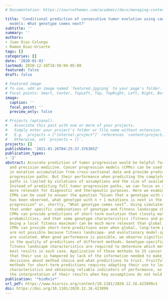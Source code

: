 ```yaml
---
# Documentation: https://sourcethemes.com/academic/docs/managing-content/

title: 'Conditional prediction of consecutive tumor evolution using cancer progression
  models: What genotype comes next?'
subtitle: ''
summary: ''
authors:
- Juan Diaz-Colunga
- Ramon Diaz-Uriarte
tags: []
categories: []
date: '2020-01-01'
lastmod: 2020-12-18T18:50:04-05:00
featured: false
draft: false

# Featured image
# To use, add an image named `featured.jpg/png` to your page's folder.
# Focal points: Smart, Center, TopLeft, Top, TopRight, Left, Right, BottomLeft, Bottom, BottomRight.
image:
  caption: ''
  focal_point: ''
  preview_only: false

# Projects (optional).
#   Associate this post with one or more of your projects.
#   Simply enter your project's folder or file name without extension.
#   E.g. `projects = ["internal-project"]` references `content/project/deep-learning/index.md`.
#   Otherwise, set `projects = []`.
projects: []
publishDate: '2021-01-26T04:25:37.376385Z'
publication_types:
- '2'
abstract: Accurate prediction of tumor progression would be helpful for adaptive therapy
  and precision medicine. Cancer progression models (CPMs) can be used to infer dependencies
  in mutation accumulation from cross-sectional data and provide predictions of tumor
  progression paths. But their performance when predicting the complete evolutionary
  paths is limited by violations of assumptions and the size of available data sets.
  Instead of predicting full tumor progression paths, we can focus on short-term predictions,
  more relevant for diagnostic and therapeutic purposes. Here we examine if five distinct
  CPMs can be used to answer the question “Given that a genotype with n mutations
  has been observed, what genotype with n + 1 mutations is next in the path of tumor
  progression” or, shortly, “What genotype comes next”. Using simulated data we find
  that under specific combinations of genotype and fitness landscape characteristics
  CPMs can provide predictions of short-term evolution that closely match the true
  probabilities, and that some genotype characteristics (fitness and probability of
  being a local fitness maximum) can be much more relevant than global features. Thus,
  CPMs can provide short-term predictions even when global, long-term predictions
  are not possible because fitness landscape- and evolutionary model-specific assumptions
  are violated. When good performance is possible, we observe significant variation
  in the quality of predictions of different methods. Genotype-specific and global
  fitness landscape characteristics are required to determine which method provides
  best results in each case. Application of these methods to 25 cancer data sets shows
  that their use is hampered by lack of the information needed to make principled
  decisions about method choice and what predictions to trust. Fruitful use of these
  methods for short-term predictions requires adapting their use to local genotype
  characteristics and obtaining reliable indicators of performance, as well clarifying
  the interpretation of their results when key assumptions do not hold.
publication: '*bioRxiv*'
url_pdf: https://www.biorxiv.org/content/10.1101/2020.12.16.423099v1
doi: https://doi.org/10.1101/2020.12.16.423099
---
```

